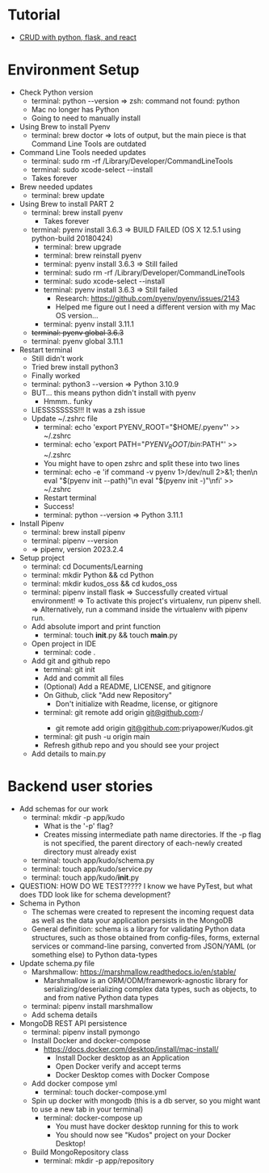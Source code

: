 # Tutorial
- [CRUD with python, flask, and react](https://developer.okta.com/blog/2018/12/20/crud-app-with-python-flask-react)

# Environment Setup
  - Check Python version
    - terminal: python --version
      => zsh: command not found: python
    - Mac no longer has Python
    - Going to need to manually install
  - Using Brew to install Pyenv
    - terminal: brew doctor
      => lots of output, but the main piece is that Command Line Tools are outdated
  - Command Line Tools needed updates
    - terminal: sudo rm -rf /Library/Developer/CommandLineTools
    - terminal: sudo xcode-select --install
    - Takes forever
  - Brew needed updates
    - terminal: brew update
  - Using Brew to install PART 2
    - terminal: brew install pyenv
      - Takes forever
    - terminal: pyenv install 3.6.3
      => BUILD FAILED (OS X 12.5.1 using python-build 20180424)
      - terminal: brew upgrade
      - terminal: brew reinstall pyenv
      - terminal: pyenv install 3.6.3
        => Still failed
      - terminal: sudo rm -rf /Library/Developer/CommandLineTools
      - terminal: sudo xcode-select --install
      - terminal: pyenv install 3.6.3
        => Still failed
        - Research: https://github.com/pyenv/pyenv/issues/2143
        - Helped me figure out I need a different version with my Mac OS version...
      - terminal: pyenv install 3.11.1
    - ~~terminal: pyenv global 3.6.3~~
    - terminal: pyenv global 3.11.1
  - Restart terminal
    - Still didn't work
    - Tried brew install python3
    - Finally worked
    - terminal: python3 --version
      => Python 3.10.9
    - BUT... this means python didn't install with pyenv
      - Hmmm.. funky
    - LIESSSSSSSS!!! It was a zsh issue
    - Update ~/.zshrc file
      - terminal: echo 'export PYENV_ROOT="$HOME/.pyenv"' >> ~/.zshrc
      - terminal: echo 'export PATH="$PYENV_ROOT/bin:$PATH"' >> ~/.zshrc
      - You might have to open zshrc and split these into two lines
      - terminal: echo -e 'if command -v pyenv 1>/dev/null 2>&1; then\n  eval "$(pyenv init --path)"\n  eval "$(pyenv init -)"\nfi' >> ~/.zshrc
      - Restart terminal
      - Success!
      - terminal: python --version
        => Python 3.11.1
  - Install Pipenv
    - terminal: brew install pipenv
    - terminal: pipenv --version
    - => pipenv, version 2023.2.4
  - Setup project
    - terminal: cd Documents/Learning
    - terminal: mkdir Python && cd Python
    - terminal: mkdir kudos_oss && cd kudos_oss
    - terminal: pipenv install flask
      => Successfully created virtual environment!
      => To activate this project's virtualenv, run pipenv shell.
      => Alternatively, run a command inside the virtualenv with pipenv run.
    - Add absolute import and print function
      - terminal: touch __init__.py && touch __main__.py
    - Open project in IDE
      - terminal: code .
    - Add git and github repo
      - terminal: git init
      - Add and commit all files
      - (Optional) Add a README, LICENSE, and gitignore
      - On Github, click "Add new Repository"
        - Don't initialize with Readme, license, or gitignore
      - terminal: git remote add origin git@github.com:<gh username>/<repo name>
        - git remote add origin git@github.com:priyapower/Kudos.git
      - terminal: git push -u origin main
      - Refresh github repo and you should see your project
    - Add details to main.py

# Backend user stories
  - Add schemas for our work
    - terminal: mkdir -p app/kudo
      - What is the '-p' flag?
      - Creates missing intermediate path name directories. If the -p flag is not specified, the parent directory of each-newly created directory must already exist
    - terminal: touch app/kudo/schema.py
    - terminal: touch app/kudo/service.py
    - terminal: touch app/kudo/__init__.py
  - QUESTION: HOW DO WE TEST????? I know we have PyTest, but what does TDD look like for schema development?
  - Schema in Python
    - The schemas were created to represent the incoming request data as well as the data your application persists in the MongoDB
    - General definition: schema is a library for validating Python data structures, such as those obtained from config-files, forms, external services or command-line parsing, converted from JSON/YAML (or something else) to Python data-types
  - Update schema.py file
    - Marshmallow: https://marshmallow.readthedocs.io/en/stable/
      - Marshmallow is an ORM/ODM/framework-agnostic library for serializing/deserializing complex data types, such as objects, to and from native Python data types
    - terminal: pipenv install marshmallow
    - Add schema details
  - MongoDB REST API persistence
    - terminal: pipenv install pymongo
    - Install Docker and docker-compose
      - https://docs.docker.com/desktop/install/mac-install/
        - Install Docker desktop as an Application
        - Open Docker verify and accept terms
        - Docker Desktop comes with Docker Compose
    - Add docker compose yml
      - terminal: touch docker-compose.yml
    - Spin up docker with mongodb (this is a db server, so you might want to use a new tab in your terminal)
      - terminal: docker-compose up
        - You must have docker desktop running for this to work
        - You should now see "Kudos" project on your Docker Desktop!
    - Build MongoRepository class
      - terminal: mkdir -p app/repository

